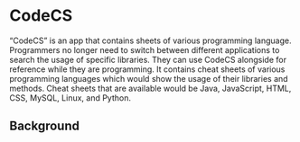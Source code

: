 # CodeCS

  “CodeCS” is an app that contains sheets of various programming language. Programmers no longer need to switch between different applications to search the usage of specific libraries. They can use CodeCS alongside for reference while they are programming. It contains cheat sheets of various programming languages which would show the usage of their libraries and methods. Cheat sheets that are available would be Java, JavaScript, HTML, CSS, MySQL, Linux, and Python.

## Background

  
